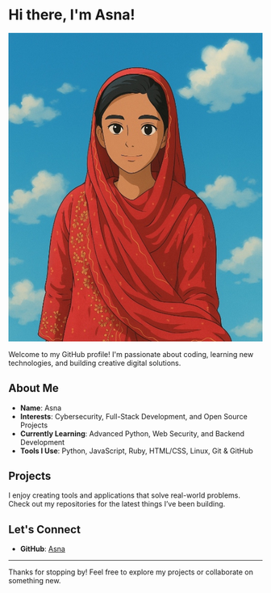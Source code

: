 # Hi there, I'm Asna!

<img src="img/logo.png">

Welcome to my GitHub profile! I'm passionate about coding, learning new technologies, and building creative digital solutions.

## About Me

- **Name**: Asna  
- **Interests**: Cybersecurity, Full-Stack Development, and Open Source Projects  
- **Currently Learning**: Advanced Python, Web Security, and Backend Development  
- **Tools I Use**: Python, JavaScript, Ruby, HTML/CSS, Linux, Git & GitHub

## Projects

I enjoy creating tools and applications that solve real-world problems. Check out my repositories for the latest things I’ve been building.

## Let's Connect

- **GitHub**: [Asna](https://github.com/https://asna-369)  
---

Thanks for stopping by! Feel free to explore my projects or collaborate on something new.
